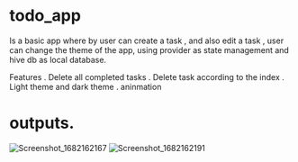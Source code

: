 # todo_app
 Is a basic app where by user can create a task , and also edit a task , user can change the theme of the app, using provider as state management and hive db as local database. 
 
 Features
 . Delete all completed tasks
 . Delete task according to the index
 . Light theme and dark theme
 . aninmation

# outputs.

 ![Screenshot_1682162167](https://user-images.githubusercontent.com/103682112/233867817-c4eaed04-5e3a-4c86-85ca-d87d625def5b.png)
  ![Screenshot_1682162191](https://user-images.githubusercontent.com/103682112/233781073-e23d0d5a-fc2c-4fa0-8e97-a504575af44d.png )  


